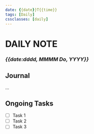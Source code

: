 ```yaml
---
date: {{date}}T{{time}}
tags: [Daily]
cssclasses: [daily]
---
```

# DAILY NOTE
### *{{date:dddd, MMMM Do, YYYY}}*

## Journal
...

## Ongoing Tasks
- [ ] Task 1
- [ ] Task 2
- [ ] Task 3